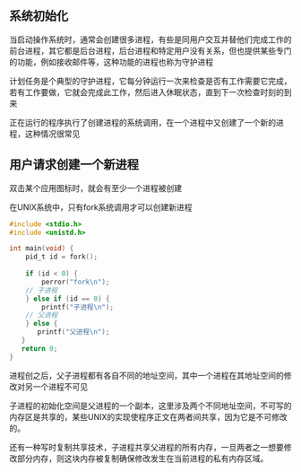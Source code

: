 <!--
 * @Description: 
 * @Version: 1.0
 * @Author: DaLao
 * @Email: dalao_li@163.com
 * @Date: 2021-11-11 21:53:16
 * @LastEditors: DaLao
 * @LastEditTime: 2021-11-11 22:16:43
-->

## 系统初始化

当启动操作系统时，通常会创建很多进程，有些是同用户交互并替他们完成工作的前台进程，其它都是后台进程，后台进程和特定用户没有关系，但也提供某些专门的功能，例如接收邮件等，这种功能的进程也称为守护进程

计划任务是个典型的守护进程，它每分钟运行一次来检查是否有工作需要它完成，若有工作要做，它就会完成此工作，然后进入休眠状态，直到下一次检查时刻的到来

正在运行的程序执行了创建进程的系统调用，在一个进程中又创建了一个新的进程，这种情况很常见

## 用户请求创建一个新进程

双击某个应用图标时，就会有至少一个进程被创建

在UNIX系统中，只有fork系统调用才可以创建新进程

```c
#include <stdio.h>
#include <unistd.h>

int main(void) {
    pid_t id = fork();
    
    if (id < 0) {
        perror("fork\n");
    // 子进程
    } else if (id == 0) {  
        printf("子进程\n");
    // 父进程
    } else {  
       printf("父进程\n");
   }
   return 0;
}
```

进程创之后，父子进程都有各自不同的地址空间，其中一个进程在其地址空间的修改对另一个进程不可见

子进程的初始化空间是父进程的一个副本，这里涉及两个不同地址空间，不可写的内存区是共享的，某些UNIX的实现使程序正文在两者间共享，因为它是不可修改的。

还有一种写时复制共享技术，子进程共享父进程的所有内存，一旦两者之一想要修改部分内存，则这块内存被复制确保修改发生在当前进程的私有内存区域。

